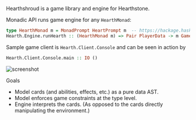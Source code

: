 Hearthshroud is a game library and engine for Hearthstone.

Monadic API runs game engine for any `HearthMonad`:
```haskell
type HearthMonad m = MonadPrompt HeartPrompt m  -- https://hackage.haskell.org/package/MonadPrompt
Hearth.Engine.runHearth :: (HearthMonad m) => Pair PlayerData -> m GameResult
```

Sample game client is `Hearth.Client.Console` and can be seen in action by
```haskell
Hearth.Client.Console.main :: IO ()
```
![screenshot](https://cloud.githubusercontent.com/assets/6971794/9003372/5e749994-3722-11e5-8bb1-d0e7b80e8909.png)


Goals
* Model cards (and abilities, effects, etc.) as a pure data AST.
* Model enforces game constraints at the type level.
* Engine interprets the cards. (As opposed to the cards directly manipulating the environment.)

